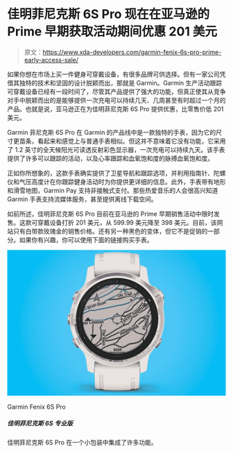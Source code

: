 # 佳明菲尼克斯 6S Pro 现在在亚马逊的 Prime 早期获取活动期间优惠 201 美元

> 原文：<https://www.xda-developers.com/garmin-fenix-6s-pro-prime-early-access-sale/>

如果你想在市场上买一件健身可穿戴设备，有很多品牌可供选择。但有一家公司凭借其独特的技术和坚固的设计脱颖而出，那就是 Garmin。Garmin 生产活动跟踪可穿戴设备已经有一段时间了，尽管其产品提供了强大的功能，但真正使其从竞争对手中脱颖而出的是能够提供一次充电可以持续几天、几周甚至有时超过一个月的产品。也就是说，亚马逊正在为佳明菲尼克斯 6S Pro 提供优惠，比零售价低 201 美元。

Garmin 菲尼克斯 6S Pro 在 Garmin 的产品线中是一款独特的手表，因为它的尺寸更苗条，看起来和感觉上与普通手表相似。但这并不意味着它没有功能，它采用了 1.2 英寸的全天候阳光可读透反射彩色显示器，一次充电可以持续九天。该手表提供了许多可以跟踪的活动，以及心率跟踪和血氧饱和度的脉搏血氧饱和度。

正如你所想象的，这款手表确实提供了卫星导航和跟踪选项，并利用指南针、陀螺仪和气压高度计在你跟踪健身活动时为你提供更详细的信息。此外，手表带有地形和滑雪地图，Garmin Pay 支持非接触式支付。那些热爱音乐的人会很高兴知道 Garmin 手表支持流媒体服务，甚至提供离线下载空间。

如前所述，佳明菲尼克斯 6S Pro 目前在亚马逊的 Prime 早期销售活动中限时发售。这款可穿戴设备打折 201 美元，从 599.99 美元降至 398 美元。目前，该网站只有白带款玫瑰金的销售价格。还有另一种黑色的变体，但它不是促销的一部分。如果你有兴趣，你可以使用下面的链接购买手表。

 <picture>![The Garmin Fenix 6S Pro packs a lot of features in a small package. ](img/047f9bbdd3eda05aa2d9b975a6a12ec0.png)</picture> 

Garmin Fenix 6S Pro

##### 佳明菲尼克斯 6S 专业版

佳明菲尼克斯 6S Pro 在一个小包装中集成了许多功能。